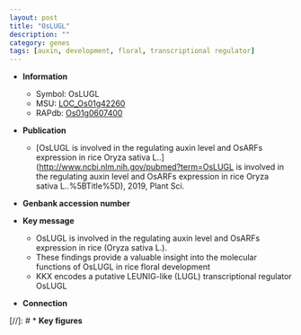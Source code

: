 ```yaml
---
layout: post
title: "OsLUGL"
description: ""
category: genes
tags: [auxin, development, floral, transcriptional regulator]
---
```


* **Information**  
    + Symbol: OsLUGL  
    + MSU: [LOC_Os01g42260](http://rice.uga.edu/cgi-bin/ORF_infopage.cgi?orf=LOC_Os01g42260)  
    + RAPdb: [Os01g0607400](https://rapdb.dna.affrc.go.jp/locus/?name=Os01g0607400)  

* **Publication**  
    + [OsLUGL is involved in the regulating auxin level and OsARFs expression in rice Oryza sativa L..](http://www.ncbi.nlm.nih.gov/pubmed?term=OsLUGL is involved in the regulating auxin level and OsARFs expression in rice Oryza sativa L..%5BTitle%5D), 2019, Plant Sci.

* **Genbank accession number**  

* **Key message**  
    + OsLUGL is involved in the regulating auxin level and OsARFs expression in rice (Oryza sativa L.).
    + These findings provide a valuable insight into the molecular functions of OsLUGL in rice floral development
    + KKX encodes a putative LEUNIG-like (LUGL) transcriptional regulator OsLUGL

* **Connection**  

[//]: # * **Key figures**  


